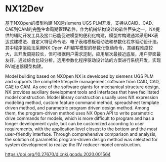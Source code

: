 # NX12Dev

基于NXOpen的模型构建
NX是siemens UGS PLM开发，支持从CAID、CAD、CAE到CAM的完整生命周期管理软件。作为机械结构设计的软件巨头之一，NX提供的辅助开发工具及接口已能促进模型的便利化构建，模型库构建通常采用NX表达式建模法、自定义特征命令法、电子表格模板驱动法和参数化程序驱动设计法。其中程序驱动法采用NX Open API编写模型的参数化驱动命令，其编程难度较大，且开发周期较长，但可根据用户需求定制，应用层次最接近底层，用户界面最友好。通过综合比较分析，选用参数化程序驱动设计法的方案进行系统开发，实现RV减速器模型构建。

Model building based on NXOpen
NX is developed by siemens UGS PLM and supports the complete lifecycle management software from CAID, CAD, CAE to CAM. As one of the software giants for mechanical structure design, NX provides auxiliary development tools and interfaces that have facilitated model construction. Model library construction usually uses NX expression modeling method, custom feature command method, spreadsheet template driven method, and parametric program driven design method. Among them, the program-driven method uses NX Open API to write parametric drive commands for models, which is more difficult to program and has a longer development cycle, but can be customized according to user requirements, with the application level closest to the bottom and the most user-friendly interface. Through comprehensive comparison and analysis, the solution of parametric program-driven design method was selected for system development to realize the RV reducer model construction.

https://doi.org/10.27670/d.cnki.gcqdu.2020.001564
